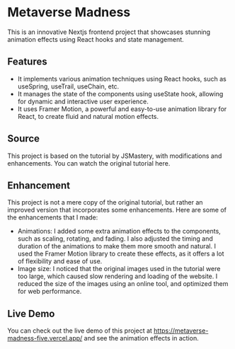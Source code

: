 # Metaverse Madness

This is an innovative Nextjs frontend project that showcases stunning animation effects using React hooks and state management.

## Features

- It implements various animation techniques using React hooks, such as useSpring, useTrail, useChain, etc.
- It manages the state of the components using useState hook, allowing for dynamic and interactive user experience.
- It uses Framer Motion, a powerful and easy-to-use animation library for React, to create fluid and natural motion effects.
## Source

This project is based on the tutorial by JSMastery, with modifications and enhancements. You can watch the original tutorial here.

## Enhancement

This project is not a mere copy of the original tutorial, but rather an improved version that incorporates some enhancements. Here are some of the enhancements that I made:

- Animations: I added some extra animation effects to the components, such as scaling, rotating, and fading. I also adjusted the timing and duration of the animations to make them more smooth and natural. I used the Framer Motion library to create these effects, as it offers a lot of flexibility and ease of use.
- Image size: I noticed that the original images used in the tutorial were too large, which caused slow rendering and loading of the website. I reduced the size of the images using an online tool, and optimized them for web performance.

## Live Demo

You can check out the live demo of this project at https://metaverse-madness-five.vercel.app/ and see the animation effects in action.


